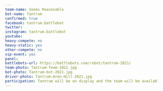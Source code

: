```yaml
---
team-name: Seems Reasonable
bot-name: Tantrum
confirmed: true
facebook: tantrum.battlebot
twitter:
instagram: tantrum.battlebot
youtube:
heavy-compete: no
heavy-static: yes
other-compete: no
vip-event: yes
panel:
battlebots-url: https://battlebots.com/robot/tantrum-2021/
team-photo: Tantrum-Team-2021.jpg
bot-photo: Tantrum-bot-2021.jpg
driver-photo: Tantrum-Aren-Hill-2021.jpg
participation: Tantrum will be on display and the team will be available for meet and greet throughout the weekend and at the Ruckus VIP Fundraiser, and you'll also find Aren on the Power Racing Series track!
---
```

